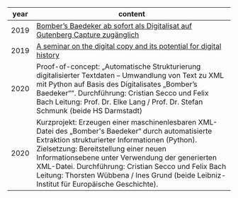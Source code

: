 year | content
-------- | ----------
2019 | <a href="https://www.ieg-mainz.de/institut/news?n=441">Bomber’s Baedeker ab sofort als Digitalisat auf Gutenberg Capture zugänglich</a>
2019 | <a href="https://europehist.hypotheses.org/1907">A seminar on the digital copy and its potential for digital history</a>
2020 | Proof-of-concept: „Automatische Strukturierung digitalisierter Textdaten – Umwandlung von Text zu XML mit Python auf Basis des Digitalisates „Bomber’s Baedeker““. Durchführung: Cristian Secco und Felix Bach Leitung: Prof. Dr. Elke Lang / Prof. Dr. Stefan Schmunk (beide HS Darmstadt)
2020 | Kurzprojekt: Erzeugen einer maschinenlesbaren XML-Datei des „Bomber's Baedeker“ durch automatisierte Extraktion strukturierter Informationen (Python). Zielsetzung: Bereitstellung einer neuen Informationsebene unter Verwendung der generierten XML-Datei. Durchführung: Cristian Secco und Felix Bach Leitung: Thorsten Wübbena / Ines Grund (beide Leibniz-Institut für Europäische Geschichte).
